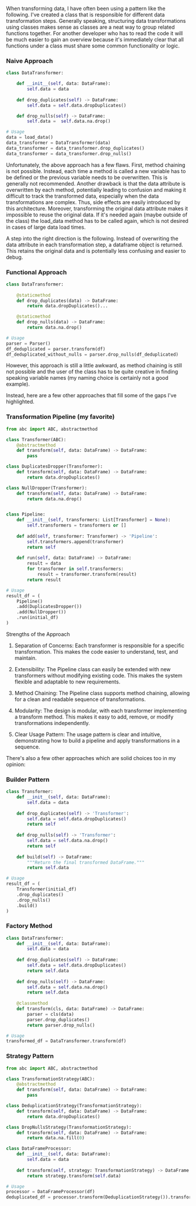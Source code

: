 When transforming data, I have often been using a pattern like the following. I've created a class that is responsible for different data transformation steps. Generally speaking, structuring data transformations using classes makes sense as classes are a neat way to group related functions together. For another developer who has to read the code it will be much easier to gain an overview because it's immediately clear that all functions under a class must share some common functionality or logic. 

### Naive Approach
```Python
class DataTransformer:

    def __init__(self, data: DataFrame):
        self.data = data
    
    def drop_duplicates(self) -> DataFrame:
        self.data = self.data.dropDuplicates()

    def drop_nulls(self) -> DataFrame:
        self.data =  self.data.na.drop()

# Usage
data = load_data()
data_transformer = DataTransformer(data)
data_transformer = data_transformer.drop_duplicates()
data_transformer = data_transformer.drop_nulls()
```


Unfortunately, the above approach has a few flaws. First, method chaining is not possible. Instead, each time a method is called a new variable has to be defined or the previous variable needs to be overwritten. This is generally not recommended. Another drawback is that the data attribute is overwritten by each method, potentially leading to confusion and making it difficult to track the transformed data, especially when the data transformations are complex. Thus, side effects are easily introduced by this architecture. Moreover, transforming the original data attribute makes it impossible to reuse the original data. If it's needed again (maybe outside of the class) the load_data method has to be called again, which is not desired in cases of large data load times. 


A step into the right direction is the following. Instead of overwriting the data attribute in each transformation step, a dataframe object is returned. This retains the original data and is potentially less confusing and easier to debug.

### Functional Approach
```Python
class DataTransformer:
    
    @staticmethod
    def drop_duplicates(data) -> DataFrame:
        return data.dropDuplicates()...

    @staticmethod
    def drop_nulls(data) -> DataFrame:
        return data.na.drop()

# Usage
parser = Parser()
df_deduplicated = parser.transform(df)
df_deduplicated_without_nulls = parser.drop_nulls(df_deduplicated)
```
However, this approach is still a little awkward, as method chaining is still not possible and the user of the class has to be quite creative in finding speaking variable names (my naming choice is certainly not a good example).


Instead, here are a few other approaches that fill some of the gaps I've highlighted. 


### Transformation Pipeline (my favorite)
```Python
from abc import ABC, abstractmethod 

class Transformer(ABC):
    @abstractmethod
    def transform(self, data: DataFrame) -> DataFrame:
        pass

class DuplicatesDropper(Transformer):
    def transform(self, data: DataFrame) -> DataFrame:
        return data.dropDuplicates()

class NullDropper(Transformer):
    def transform(self, data: DataFrame) -> DataFrame:
        return data.na.drop()


class Pipeline:
    def __init__(self, transformers: List[Transformer] = None):
        self.transformers = transformers or []
    
    def add(self, transformer: Transformer) -> 'Pipeline':
        self.transformers.append(transformer)
        return self
    
    def run(self, data: DataFrame) -> DataFrame:
        result = data
        for transformer in self.transformers:
            result = transformer.transform(result)
        return result

# Usage
result_df = (
    Pipeline()
    .add(DuplicatesDropper())
    .add(NullDropper())
    .run(initial_df)
)
```

Strengths of the Approach
1. Separation of Concerns:
Each transformer is responsible for a specific transformation. This makes the code easier to understand, test, and maintain.

2. Extensibility:
The Pipeline class can easily be extended with new transformers without modifying existing code. This makes the system flexible and adaptable to new requirements.

3. Method Chaining:
The Pipeline class supports method chaining, allowing for a clean and readable sequence of transformations.

4. Modularity:
The design is modular, with each transformer implementing a transform method. This makes it easy to add, remove, or modify transformations independently.

5. Clear Usage Pattern:
The usage pattern is clear and intuitive, demonstrating how to build a pipeline and apply transformations in a sequence.



There's also a few other approaches which are solid choices too in my opinion: 

### Builder Pattern
```Python
class Transformer:
    def __init__(self, data: DataFrame):
        self.data = data
        
    def drop_duplicates(self) -> 'Transformer':
        self.data = self.data.dropDuplicates()
        return self
        
    def drop_nulls(self) -> 'Transformer':
        self.data = self.data.na.drop()
        return self
        
    def build(self) -> DataFrame:
        """Return the final transformed DataFrame."""
        return self.data

# Usage
result_df = (
    Transformer(initial_df)
    .drop_duplicates()
    .drop_nulls()
    .build()
)
```


### Factory Method
```Python
class DataTransformer:
    def __init__(self, data: DataFrame):
        self.data = data
    
    def drop_duplicates(self) -> DataFrame:
        self.data = self.data.dropDuplicates()
        return self.data
    
    def drop_nulls(self) -> DataFrame:
        self.data = self.data.na.drop()
        return self.data
    
    @classmethod
    def transform(cls, data: DataFrame) -> DataFrame:
        parser = cls(data)
        parser.drop_duplicates()
        return parser.drop_nulls()

# Usage
transformed_df = DataTransformer.transform(df)
```


### Strategy Pattern
```Python
from abc import ABC, abstractmethod

class TransformationStrategy(ABC):
    @abstractmethod
    def transform(self, data: DataFrame) -> DataFrame:
        pass

class DeduplicationStrategy(TransformationStrategy):
    def transform(self, data: DataFrame) -> DataFrame:
        return data.dropDuplicates()

class DropNullsStrategy(TransformationStrategy):
    def transform(self, data: DataFrame) -> DataFrame:
        return data.na.fill(0)

class DataFrameProcessor:
    def __init__(self, data: DataFrame):
        self.data = data
        
    def transform(self, strategy: TransformationStrategy) -> DataFrame:
        return strategy.transform(self.data)

# Usage
processor = DataFrameProcessor(df)
deduplicated_df = processor.transform(DeduplicationStrategy()).transform(DropNullsStrategy())
```





